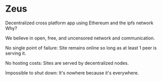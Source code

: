 # Zeus
Decentralized cross platform app using Ethereum and the ipfs network
Why?

We believe in open, free, and uncensored network and communication.

No single point of failure: Site remains online so long as at least 1 peer is serving it.

No hosting costs: Sites are served by decentralized nodes.

Impossible to shut down: It's nowhere because it's everywhere.

